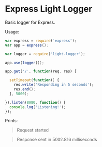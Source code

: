 # Express Light Logger

Basic logger for Express.

Usage:

```javascript
var express = require('express');
var app = express();

var logger = require('light-logger');

app.use(logger());

app.get('/', function(req, res) {

  setTimeout(function() {
    res.write('Responding in 5 seconds');
    res.end();
  }, 5000);

}).listen(8080, function() {
  console.log('Listening!');
});
```

Prints:

> Request started

> Response sent in 5002.816 milliseconds
